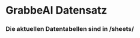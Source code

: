 

























































































































































































































































































































































































# GrabbeAI Datensatz





### Die aktuellen Datentabellen sind in /sheets/



